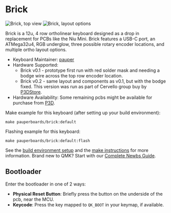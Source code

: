 # Brick

![Brick, top view](https://i.imgur.com/BLJ6Tumh.jpg)
![Brick, layout options](https://i.imgur.com/JhsWzY7h.png)

Brick is a 12u, 4 row ortholinear keyboard designed as a drop in replacement for PCBs like the Niu Mini. Brick features a USB-C port, an ATMega32u4, RGB underglow, three possible rotary encoder locations, and multiple ortho layout options.

* Keyboard Maintainer: [pauper](https://github.com/pauperboards)
* Hardware Supported:
    * Brick v0.1 - prototype first run with red solder mask and needing a bodge wire across the top row encoder location.
    * Brick v0.2 - same layout and components as v0.1, but with the bodge fixed. This version was run as part of Cervello group buy by [P3DStore](http://p3dstore.com).
* Hardware Availability: Some remaining pcbs might be available for purchase from [P3D](http://p3dstore.com/collections/pcbs/products/cervello-pcb-only-group-buy).

Make example for this keyboard (after setting up your build environment):

    make pauperboards/brick:default

Flashing example for this keyboard:
    
    make pauperboards/brick:default:flash

See the [build environment setup](https://docs.qmk.fm/#/getting_started_build_tools) and the [make instructions](https://docs.qmk.fm/#/getting_started_make_guide) for more information. Brand new to QMK? Start with our [Complete Newbs Guide](https://docs.qmk.fm/#/newbs).

## Bootloader
Enter the bootloader in one of 2 ways:

* **Physical Reset Button**: Briefly press the button on the underside of the pcb, near the MCU.
* **Keycode**: Press the key mapped to `QK_BOOT` in your keymap, if available.
